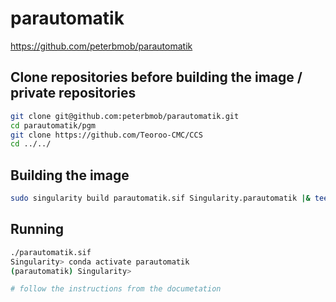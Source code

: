 # parautomatik

https://github.com/peterbmob/parautomatik

## Clone repositories before building the image / private repositories
``` bash
git clone git@github.com:peterbmob/parautomatik.git
cd parautomatik/pgm         
git clone https://github.com/Teoroo-CMC/CCS
cd ../../
```
## Building the image
```bash
sudo singularity build parautomatik.sif Singularity.parautomatik |& tee build.log
```

## Running

```bash
./parautomatik.sif
Singularity> conda activate parautomatik
(parautomatik) Singularity> 

# follow the instructions from the documetation
```


